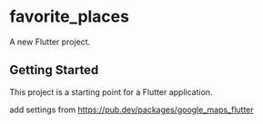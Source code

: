 # favorite_places

A new Flutter project.

## Getting Started

This project is a starting point for a Flutter application.

add settings from https://pub.dev/packages/google_maps_flutter
